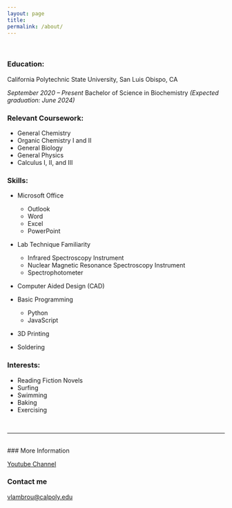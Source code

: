 ```yaml
---
layout: page
title:
permalink: /about/
---
```




<br>

### Education:
 
California Polytechnic State University, San Luis Obispo, CA

*September 2020 – Present*
Bachelor of Science in Biochemistry	*(Expected graduation: June 2024)*



### Relevant Coursework: 

- General Chemistry
- Organic Chemistry I and II 
- General Biology
- General Physics
- Calculus I, II, and III




### Skills:

- Microsoft Office
  - Outlook
  - Word
  - Excel
  - PowerPoint 

- Lab Technique Familiarity
  - Infrared Spectroscopy Instrument
  - Nuclear Magnetic Resonance Spectroscopy Instrument
  - Spectrophotometer
- Computer Aided Design (CAD)
- Basic Programming
  - Python
  - JavaScript 
- 3D Printing
- Soldering



### Interests:

- Reading Fiction Novels
- Surfing
- Swimming
- Baking
- Exercising 

<br>
<hr>
<br>
### More Information

[Youtube Channel](https://www.youtube.com/channel/UCRZ5fU8cU0-dqfxb0bzuzXA)


### Contact me

[vlambrou@calpoly.edu](mailto:vlambrou@calpoly.edu)
